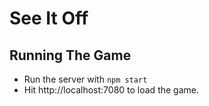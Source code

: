 # See It Off

## Running The Game

* Run the server with `npm start`
* Hit http://localhost:7080 to load the game.
